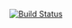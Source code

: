 [![Build Status](https://travis-ci.org/childeqi/CS_Capstone.svg?branch=master)](https://travis-ci.org/childeqi/CS_Capstone)
